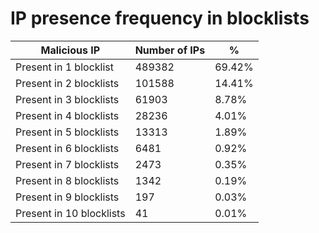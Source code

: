 # IP presence frequency in blocklists
| Malicious IP | Number of IPs | % |
|----|----|----|
| Present in 1 blocklist | 489382 | 69.42% |
| Present in 2 blocklists | 101588 | 14.41% |
| Present in 3 blocklists | 61903 | 8.78% |
| Present in 4 blocklists | 28236 | 4.01% |
| Present in 5 blocklists | 13313 | 1.89% |
| Present in 6 blocklists | 6481 | 0.92% |
| Present in 7 blocklists | 2473 | 0.35% |
| Present in 8 blocklists | 1342 | 0.19% |
| Present in 9 blocklists | 197 | 0.03% |
| Present in 10 blocklists | 41 | 0.01% |
